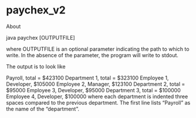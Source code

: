 # paychex_v2

About

java paychex [OUTPUTFILE]

where OUTPUTFILE is an optional parameter indicating the path to which to write. In the absence of the parameter, the program will write to stdout.

The output is to look like

Payroll, total = $423100
   Department 1, total = $323100
      Employee 1, Developer, $105000
      Employee 2, Manager, $123100
      Department 2, total = $95000
         Employee 3, Developer, $95000
   Department 3, total = $100000
      Employee 4, Developer, $100000
where each department is indented three spaces compared to the previous department. The first line lists “Payroll” as the name of the “department”.
